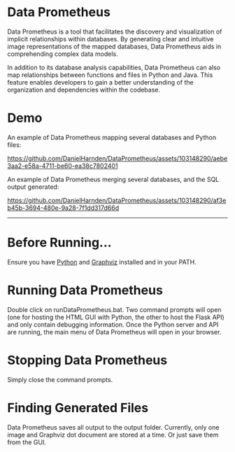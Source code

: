 # Data Prometheus

Data Prometheus is a tool that facilitates the discovery and visualization of implicit relationships within databases. By generating clear and intuitive image representations of the mapped databases, Data Prometheus aids in comprehending complex data models.

In addition to its database analysis capabilities, Data Prometheus can also map relationships between functions and files in Python and Java. This feature enables developers to gain a better understanding of the organization and dependencies within the codebase.

# Demo

An example of Data Prometheus mapping several databases and Python files:

https://github.com/DanielHarnden/DataPrometheus/assets/103148290/aebe3aa2-e58a-4711-be60-ea38c7802401

An example of Data Prometheus merging several databases, and the SQL output generated:

https://github.com/DanielHarnden/DataPrometheus/assets/103148290/af3eb45b-3694-480e-9a28-7f1dd317d66d



---

# Before Running...

Ensure you have [Python](https://www.python.org/downloads/) and [Graphviz](https://graphviz.org/download/) installed and in your PATH.

# Running Data Prometheus

Double click on runDataPrometheus.bat. Two command prompts will open (one for hosting the HTML GUI with Python, the other to host the Flask API) and only contain debugging information. Once the Python server and API are running, the main menu of Data Prometheus will open in your browser.

# Stopping Data Prometheus

Simply close the command prompts.

# Finding Generated Files

Data Prometheus saves all output to the output folder. Currently, only one image and Graphviz dot document are stored at a time. Or just save them from the GUI.
